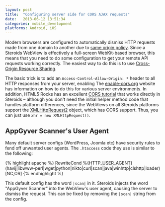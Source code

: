 ```yaml
---
layout: post
title:  "Configuring server side for CORS AJAX requests"
date:   2013-06-12 13:51:34
categories: mobile_development
platforms: Android, iOS
---
```


Modern browsers are configured to automatically dismiss HTTP requests made from one domain to another due to [same origin policy](http://en.wikipedia.org/wiki/Same_origin_policy). Since a Steroids WebView is effectively a full-screen WebKit-based browser, this means that you need to do some configuration to get your remote API requests working correctly. The easiest way to do this is to use [Cross-Origin Resource Sharing](http://www.w3.org/TR/cors/).

The basic trick is to add an `Access-Control-Allow-Origin: *` header to all HTTP responses from your server, enabling  The [enable-cors.org](http://enable-cors.org/) website has information on how to do this for various server environments. In addition, HTML5 Rocks has an excellent [CORS tutorial](http://www.html5rocks.com/en/tutorials/cors/) that works directly in Steroids – although you don't need the initial helper method code that handles platform differences, since the WebViews on all Steroids platforms support the [XMLHttpRequest2](http://www.html5rocks.com/en/tutorials/file/xhr2/) object, which has CORS support. Thus, you can just use `xhr = new XMLHttpRequest()`.

## AppGyver Scanner's User Agent

Many default server configs (WordPress, Joomla etc) have security rules to fend off unwanted user agents. The `.htaccess` code they use is similar to the following:

{% highlight apache %}
RewriteCond %{HTTP_USER_AGENT}
  (havij|libwww-perl|wget|python|nikto|curl|scan|java|winhttp|clshttp|loader) [NC,OR]
{% endhighlight %}

This default config has the word `|scan|` in it. Steroids injects the word "AppGyver Scanner" into the WebView's user agent, causing the server to dismiss the request. This can be fixed by removing the `|scan|` string from the config.
